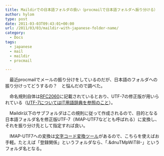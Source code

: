 ```yaml
---
title: Maildirでの日本語フォルダの扱い（procmailで日本語フォルダへ振り分ける）
author: hylom
type: post
date: 2011-03-03T09:43:01+00:00
url: /2011/03/03/maildir-with-japanese-folder-name/
category:
  - Docs
tags:
  - japanese
  - mail
  - maildir
  - procmail

---
```

　最近procmailでメールの振り分けをしているのだが、日本語のフォルダへの振り分けってどうするの？　と悩んだので調べた。

　命名規則自体は[RFC2060][1]に記載されているとおり、UTF-7の修正版が用いられている（[UTF-7についてはIT用語辞典を参照のこと][2]）。

　Maildir以下のサブフォルダはこの規則に従って作成されるので、目的となる日本語フォルダ名を修正版UTF-7（IMAP-UTF7などとも呼ばれる）に変換し、それを振り分け先として指定すれば良い。

　IMAP-UTF7への変換は[文字コード変換ツール][3]があるので、こちらを使えばお手軽。たとえば「登録関係」というフォルダなら、「.&#038;dnuTMpWiT8I-」というフォルダ名となる。

 [1]: http://www.lins.jp/~obata/imap/rfc/rfc2060ja.html#s5.1
 [2]: http://www.sophia-it.com/content/UTF-7
 [3]: http://e-zackie.com/tool/code_convert.php
